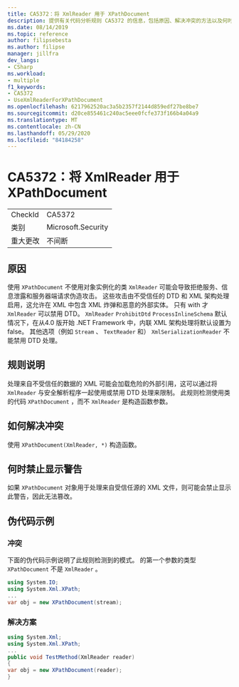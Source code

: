 ```yaml
---
title: CA5372：将 XmlReader 用于 XPathDocument
description: 提供有关代码分析规则 CA5372 的信息，包括原因、解决冲突的方法以及何时取消显示。
ms.date: 08/14/2019
ms.topic: reference
author: filipsebesta
ms.author: filipse
manager: jillfra
dev_langs:
- CSharp
ms.workload:
- multiple
f1_keywords:
- CA5372
- UseXmlReaderForXPathDocument
ms.openlocfilehash: 6217962520ac3a5b2357f2144d859edf27be8be7
ms.sourcegitcommit: d20ce855461c240ac5eee0fcfe373f166b4a04a9
ms.translationtype: MT
ms.contentlocale: zh-CN
ms.lasthandoff: 05/29/2020
ms.locfileid: "84184258"
---
```

# <a name="ca5372-use-xmlreader-for-xpathdocument"></a>CA5372：将 XmlReader 用于 XPathDocument

|||
|-|-|
|CheckId|CA5372|
|类别|Microsoft.Security|
|重大更改|不间断|

## <a name="cause"></a>原因

使用 `XPathDocument` 不使用对象实例化的类 `XmlReader` 可能会导致拒绝服务、信息泄露和服务器端请求伪造攻击。 这些攻击由不受信任的 DTD 和 XML 架构处理启用，这允许在 XML 中包含 XML 炸弹和恶意的外部实体。 只有 with 才 `XmlReader` 可以禁用 DTD。 `XmlReader` `ProhibitDtd` `ProcessInlineSchema` 默认情况下，在从4.0 版开始 .NET Framework 中，内联 XML 架构处理将默认设置为 false。 其他选项（例如 `Stream` 、 `TextReader` 和） `XmlSerializationReader` 不能禁用 DTD 处理。

## <a name="rule-description"></a>规则说明

处理来自不受信任的数据的 XML 可能会加载危险的外部引用，这可以通过将 `XmlReader` 与安全解析程序一起使用或禁用 DTD 处理来限制。 此规则检测使用类的代码 `XPathDocument` ，而不 `XmlReader` 是构造函数参数。

## <a name="how-to-fix-violations"></a>如何解决冲突

使用 `XPathDocument(XmlReader, *)` 构造函数。

## <a name="when-to-suppress-warnings"></a>何时禁止显示警告

如果 `XPathDocument` 对象用于处理来自受信任源的 XML 文件，则可能会禁止显示此警告，因此无法篡改。

## <a name="pseudo-code-examples"></a>伪代码示例

### <a name="violation"></a>冲突

下面的伪代码示例说明了此规则检测到的模式。
的第一个参数的类型 `XPathDocument` 不是 `XmlReader` 。

```csharp
using System.IO;
using System.Xml.XPath;
...
var obj = new XPathDocument(stream);
```

### <a name="solution"></a>解决方案

```csharp
using System.Xml;
using System.Xml.XPath;
...
public void TestMethod(XmlReader reader)
{
var obj = new XPathDocument(reader);
}
```
